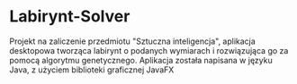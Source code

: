 # Labirynt-Solver
Projekt na zaliczenie przedmiotu "Sztuczna inteligencja", aplikacja desktopowa tworząca labirynt o podanych wymiarach i rozwiązująca go za pomocą algorytmu genetycznego.
Aplikacja została napisana w języku Java, z użyciem biblioteki graficznej JavaFX
